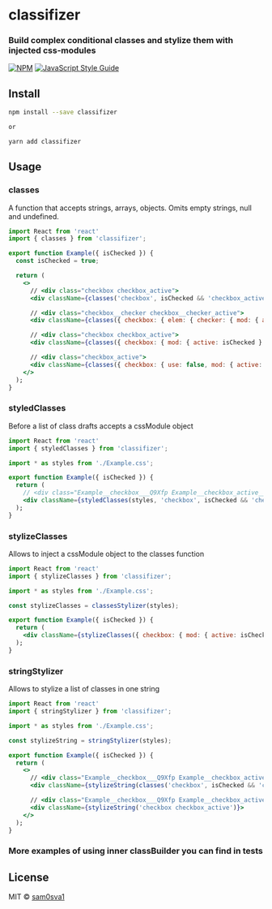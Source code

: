 # classifizer
### Build complex conditional classes and stylize them with injected css-modules

> 

[![NPM](https://img.shields.io/npm/v/classifizer.svg)](https://www.npmjs.com/package/classifizer) [![JavaScript Style Guide](https://img.shields.io/badge/code_style-standard-brightgreen.svg)](https://standardjs.com)

## Install

```bash
npm install --save classifizer

or

yarn add classifizer
```

## Usage

### classes
A function that accepts strings, arrays, objects.
Omits empty strings, null and undefined.

```jsx
import React from 'react'
import { classes } from 'classifizer';

export function Example({ isChecked }) {
  const isChecked = true;

  return (
    <>
      // <div class="checkbox checkbox_active">
      <div className={classes('checkbox', isChecked && 'checkbox_active')} />

      // <div class="checkbox__checker checkbox__checker_active">
      <div className={classes({ checkbox: { elem: { checker: { mod: { active: isChecked } } } } })} />

      // <div class="checkbox checkbox_active">
      <div className={classes({ checkbox: { mod: { active: isChecked } } })} />

      // <div class="checkbox_active">
      <div className={classes({ checkbox: { use: false, mod: { active: isChecked } } })} />
    </>
  );
}
```

### styledClasses
Before a list of class drafts accepts a cssModule object

```jsx
import React from 'react'
import { styledClasses } from 'classifizer';

import * as styles from './Example.css';

export function Example({ isChecked }) {
  return (
    // <div class="Example__checkbox___Q9Xfp Example__checkbox_active___7qjkJ">
    <div className={styledClasses(styles, 'checkbox', isChecked && 'checkbox_active')}>
  );
}
```

### stylizeClasses
Allows to inject a cssModule object to the classes function

```jsx
import React from 'react'
import { stylizeClasses } from 'classifizer';

import * as styles from './Example.css';

const stylizeClasses = classesStylizer(styles);

export function Example({ isChecked }) {
  return (
    <div className={stylizeClasses({ checkbox: { mod: { active: isChecked } } })}>
  );
}
```

### stringStylizer
Allows to stylize a list of classes in one string

```jsx
import React from 'react'
import { stringStylizer } from 'classifizer';

import * as styles from './Example.css';

const stylizeString = stringStylizer(styles);

export function Example({ isChecked }) {
  return (
    <>
      // <div class="Example__checkbox___Q9Xfp Example__checkbox_active___7qjkJ">
      <div className={stylizeString(classes('checkbox', isChecked && 'checkbox_active'))}>

      // <div class="Example__checkbox___Q9Xfp Example__checkbox_active___7qjkJ">
      <div className={stylizeString('checkbox checkbox_active')}>
    </>
  );
}
```

### More examples of using inner classBuilder you can find in tests

## License

MIT © [sam0sva1](https://github.com/sam0sva1)
